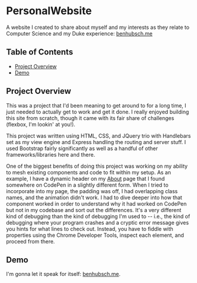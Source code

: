 # PersonalWebsite

A website I created to share about myself and my interests as they relate to Computer Science and my Duke experience: [benhubsch.me](https://www.benhubsch.me)

## Table of Contents

- [Project Overview](#project-overview)
- [Demo](#demo)

## Project Overview

This was a project that I'd been meaning to get around to for a long time, I just needed to actually get to work and get it done. I really enjoyed building this site from scratch, though it came with its fair share of challenges (flexbox, I'm lookin' at you!).

This project was written using HTML, CSS, and JQuery trio with Handlebars set as my view engine and Express handling the routing and server stuff. I used Bootstrap fairly significantly as well as a handful of other frameworks/libraries here and there.

One of the biggest benefits of doing this project was working on my ability to mesh existing components and code to fit within my setup. As an example, I have a dynamic header on my [About](https://www.benhubsch.me/about) page that I found somewhere on CodePen in a slightly different form. When I tried to incorporate into my page, the padding was off, I had overlapping class names, and the animation didn't work. I had to dive deeper into how that component worked in order to understand why it had worked on CodePen but not in my codebase and sort out the differences. It's a very different kind of debugging than the kind of debugging I'm used to -- i.e., the kind of debugging where your program crashes and a cryptic error message gives you hints for what lines to check out. Instead, you have to fiddle with properties using the Chrome Developer Tools, inspect each element, and proceed from there.

## Demo

I'm gonna let it speak for itself: [benhubsch.me](https://www.benhubsch.me).

